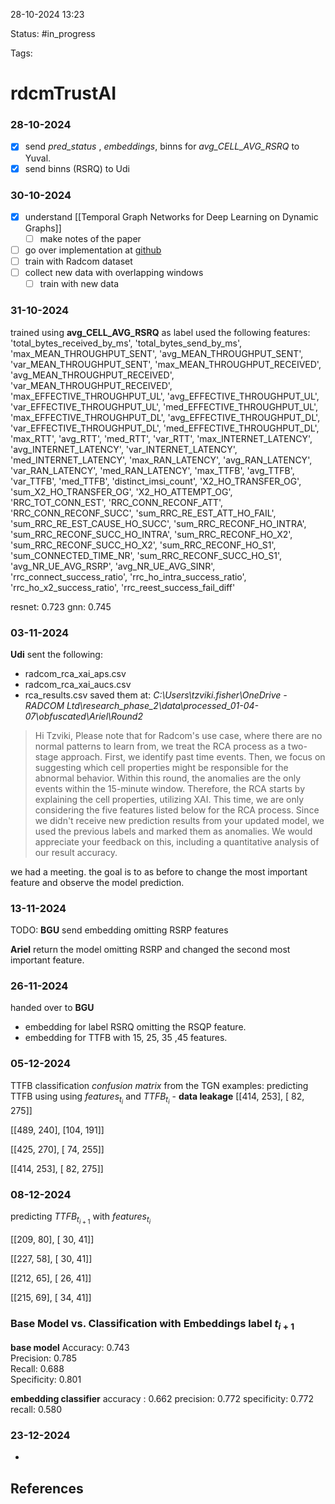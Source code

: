 

28-10-2024 13:23

Status: #in_progress

Tags:

# rdcmTrustAI

### 28-10-2024

- [x] send *pred_status* , *embeddings*, binns  for *avg_CELL_AVG_RSRQ* to Yuval.
- [x] send binns (RSRQ) to Udi

### 30-10-2024

- [x] understand [[Temporal Graph Networks for Deep Learning on Dynamic Graphs]]
	- [ ] make notes of the paper
- [ ] go over implementation at [github](https://github.com/twitter-research/tgn/tree/master)
- [ ] train with  Radcom dataset
- [ ] collect new data with overlapping windows
	- [ ] train with new data

### 31-10-2024

trained using **avg_CELL_AVG_RSRQ** as label
used the following features:
'total_bytes_received_by_ms', 'total_bytes_send_by_ms', 'max_MEAN_THROUGHPUT_SENT', 'avg_MEAN_THROUGHPUT_SENT', 'var_MEAN_THROUGHPUT_SENT', 'max_MEAN_THROUGHPUT_RECEIVED', 'avg_MEAN_THROUGHPUT_RECEIVED', 'var_MEAN_THROUGHPUT_RECEIVED', 'max_EFFECTIVE_THROUGHPUT_UL', 'avg_EFFECTIVE_THROUGHPUT_UL', 'var_EFFECTIVE_THROUGHPUT_UL', 'med_EFFECTIVE_THROUGHPUT_UL', 'max_EFFECTIVE_THROUGHPUT_DL', 'avg_EFFECTIVE_THROUGHPUT_DL', 'var_EFFECTIVE_THROUGHPUT_DL', 'med_EFFECTIVE_THROUGHPUT_DL', 'max_RTT', 'avg_RTT', 'med_RTT', 'var_RTT', 'max_INTERNET_LATENCY', 'avg_INTERNET_LATENCY', 'var_INTERNET_LATENCY', 'med_INTERNET_LATENCY', 'max_RAN_LATENCY', 'avg_RAN_LATENCY', 'var_RAN_LATENCY', 'med_RAN_LATENCY', 'max_TTFB', 'avg_TTFB', 'var_TTFB', 'med_TTFB', 'distinct_imsi_count', 'X2_HO_TRANSFER_OG', 'sum_X2_HO_TRANSFER_OG', 'X2_HO_ATTEMPT_OG', 'RRC_TOT_CONN_EST', 'RRC_CONN_RECONF_ATT', 'RRC_CONN_RECONF_SUCC', 'sum_RRC_RE_EST_ATT_HO_FAIL', 'sum_RRC_RE_EST_CAUSE_HO_SUCC', 'sum_RRC_RECONF_HO_INTRA', 'sum_RRC_RECONF_SUCC_HO_INTRA', 'sum_RRC_RECONF_HO_X2', 'sum_RRC_RECONF_SUCC_HO_X2', 'sum_RRC_RECONF_HO_S1', 'sum_CONNECTED_TIME_NR', 'sum_RRC_RECONF_SUCC_HO_S1', 'avg_NR_UE_AVG_RSRP', 'avg_NR_UE_AVG_SINR', 'rrc_connect_success_ratio', 'rrc_ho_intra_success_ratio', 'rrc_ho_x2_success_ratio', 'rrc_reest_success_fail_diff'

resnet: 0.723
gnn: 0.745

### 03-11-2024

**Udi** sent the following:
- radcom_rca_xai_aps.csv
- radcom_rca_xai_aucs.csv
- rca_results.csv
saved them at:
*C:\Users\tzviki.fisher\OneDrive - RADCOM Ltd\research_phase_2\data\processed_01-04-07\obfuscated\Ariel\Round2*


>Hi Tzviki,
Please note that for Radcom's use case, where there are no normal patterns to learn from, we treat the RCA process as a two-stage approach. First, we identify past time events. Then, we focus on suggesting which cell properties might be responsible for the abnormal behavior. Within this round, the anomalies are the only events within the 15-minute window. Therefore, the RCA starts by explaining the cell properties, utilizing XAI.
This time, we are only considering the five features listed below for the RCA process. Since we didn't receive new prediction results from your updated model, we used the previous labels and marked them as anomalies.
We would appreciate your feedback on this, including a quantitative analysis of our result accuracy.

we had a meeting.
the goal is to as before to change the most important feature and observe the model prediction.

### 13-11-2024

TODO:
**BGU**
send embedding omitting RSRP features

**Ariel**
return the model omitting RSRP
and changed the second most important feature.

### 26-11-2024

handed over to   **BGU**
- embedding for label RSRQ omitting the RSQP feature.
- embedding for TTFB with 15, 25, 35 ,45 features.

### 05-12-2024

TTFB classification *confusion matrix* from the TGN examples:
predicting TTFB using using $features_{t_{i}}$  and $TTFB_{t_{i}}$ - **data leakage**
[[414, 253], 
[ 82, 275]]

[[489, 240],
[104, 191]]

[[425, 270], 
[ 74, 255]]

[[414, 253], 
[ 82, 275]]

### 08-12-2024

predicting $TTFB_{t_{i+1}}$ with $features_{t_{i}}$   

[[209,  80],
[ 30,  41]]

[[227,  58],
[ 30,  41]]

[[212,  65],
[ 26,  41]]

[[215, 69], 
[ 34, 41]]

### Base Model vs. Classification with Embeddings label $t_{i+1}$

**base model**
Accuracy: 0.743  
Precision: 0.785  
Recall: 0.688  
Specificity: 0.801

**embedding classifier**
accuracy : 0.662
precision: 0.772
specificity: 0.772
recall: 0.580

### 23-12-2024

- 
## References

